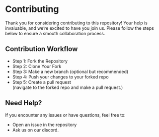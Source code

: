 # Contributing 

Thank you for considering contributing to this repository! Your help is invaluable, and we’re excited to have you join us. Please follow the steps below to ensure a smooth collaboration process.

## Contribution Workflow

- Step 1: Fork the Repository <br>
- Step 2: Clone Your Fork <br>
- Step 3: Make a new branch (optional but recommended) <br> 
- Step 4: Push your changes to your forked repo <br>
- Step 5: Create a pull request <br>
(navigate to the forked repo and make a pull request.)

## Need Help?
If you encounter any issues or have questions, feel free to:

- Open an issue in the repository <br>
- Ask us on our discord.

